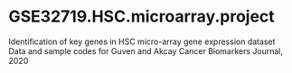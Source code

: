 # GSE32719.HSC.microarray.project
Identification of key genes in HSC micro-array gene expression dataset
Data and sample codes for Guven and Akcay Cancer Biomarkers Journal, 2020
